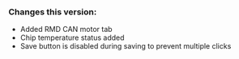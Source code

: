### Changes this version:
- Added RMD CAN motor tab
- Chip temperature status added
- Save button is disabled during saving to prevent multiple clicks